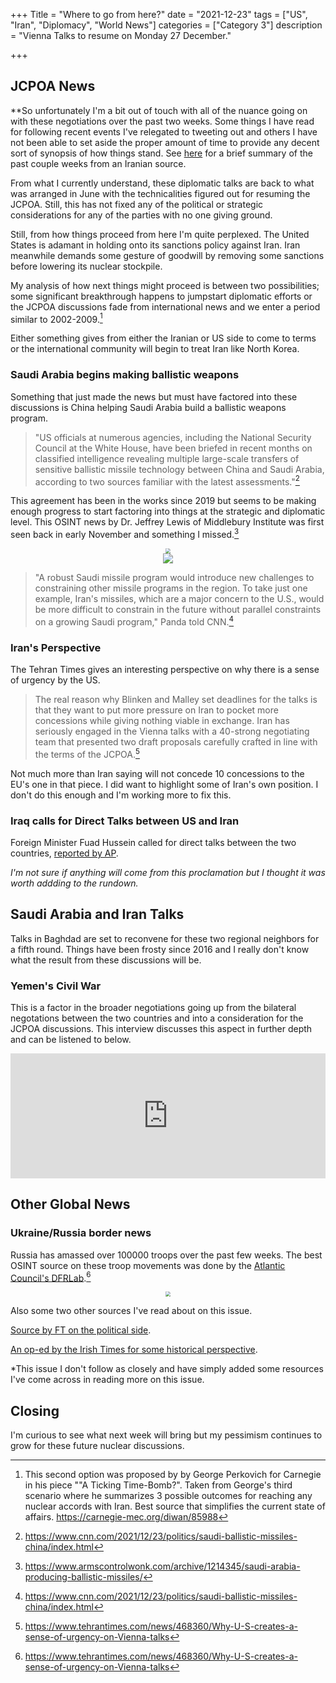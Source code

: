 +++
Title = "Where to go from here?"
date = "2021-12-23"
tags = ["US", "Iran", "Diplomacy", "World News"]
categories = ["Category 3"]
description = "Vienna Talks to resume on Monday 27 December."

+++

## JCPOA News

**So unfortunately I'm a bit out of touch with all of the nuance going on with these negotiations over the past two weeks. Some things I have read for following recent events I've relegated to tweeting out and others I have not been able to set aside the proper amount of time to provide any decent sort of synopsis of how things stand. See [here](https://www.globalsecurity.org/wmd/library/news/iran/2021/iran-211223-presstv01.htm) for a brief summary of the past couple weeks from an Iranian source.

From what I currently understand, these diplomatic talks are back to what was arranged in June with the technicalities figured out for resuming the JCPOA. Still, this has not fixed any of the political or strategic considerations for any of the parties with no one giving ground. 

Still, from how things proceed from here I'm quite perplexed. The United States is adamant in holding onto its sanctions policy against Iran. Iran meanwhile demands some gesture of goodwill by removing some sanctions before lowering its nuclear stockpile. 

My analysis of how next things might proceed is between two possibilities; some significant breakthrough happens to jumpstart diplomatic efforts or the JCPOA discussions fade from international news and we enter a period similar to 2002-2009.[^1]

Either something gives from either the Iranian or US side to come to terms or the international community will begin to treat Iran like North Korea.

### Saudi Arabia begins making ballistic weapons

Something that just made the news but must have factored into these discussions is China helping Saudi Arabia build a ballistic weapons program.

> "US officials at numerous agencies, including the National Security  Council at the White House, have been briefed in recent months on  classified intelligence revealing multiple large-scale transfers of  sensitive ballistic missile technology between China and Saudi Arabia,  according to two sources familiar with the latest assessments."[^2] 

This agreement has been in the works since 2019 but seems to be making enough progress to start factoring into things at the strategic and diplomatic level. This OSINT news by Dr. Jeffrey Lewis of Middlebury Institute was first seen back in early November and something I missed.[^3] 

<center><img src="https://lh5.googleusercontent.com/9QAYv6GUJU2in9SM-pnZ2F-fiImbiO0mUFAdYH2QLe56DYjxbjvxuXy76LTYjRt7GZnlCWGZQInKf5hV8cIuHmmSX6bQ4AQkCtwMg6gUF7cJ4X5uIIhDGQn-Dm2etlRpWlJKzOAO=s0" style="zoom: 50%;" /></center>

<center><img src="https://lh6.googleusercontent.com/zZ2LUczIwQyqODmqxQn5uZcCQLX9LbjL0MgCgBLup6CaKyHQIm4fLjWA_ncCult-1MsC7btGqBkltv_LcYQOUlr5NhO3vKyOcVK00PPZZ133nGt7LEfli22kC9_gD2-NOt8pgqcq"/></center>

> "A robust Saudi missile program would introduce new challenges to constraining other missile programs in the region. To take just one example, Iran's missiles, which are a major concern to the U.S., would be more difficult to constrain in the future without parallel constraints on a growing Saudi program," Panda told CNN.[^4]
> 

### Iran's Perspective

The Tehran Times gives an interesting perspective on why there is a sense of urgency by the US. 

> The real reason why Blinken and Malley set deadlines for the talks is that they want to put more pressure on Iran to pocket more concessions while giving nothing viable in exchange. Iran has seriously engaged in the Vienna talks with a 40-strong negotiating team that presented two draft proposals carefully crafted in line with the terms of the JCPOA.[^5]

Not much more than Iran saying will not concede 10 concessions to the EU's one in that piece. I did want to highlight some of Iran's own position. I don't do this enough and I'm working more to fix this.

### Iraq calls for Direct Talks between US and Iran

Foreign Minister Fuad Hussein called for direct talks between the two countries, [reported by AP](https://apnews.com/article/europe-middle-east-religion-iran-united-states-5fa22d67429767aad3e44badb5e19ca0Iraqi ). 

*I'm not sure if anything will come from this proclamation but I thought it was worth addding to the rundown.*

## Saudi Arabia and Iran Talks

Talks in Baghdad are set to reconvene for these two regional neighbors for a fifth round. Things have been frosty since 2016 and I really don't know what the result from these discussions will be. 

### Yemen's Civil War

This is a factor in the broader negotiations going up from the bilateral negotations between the two countries and into a consideration for the JCPOA discussions. This interview discusses this aspect in further depth and can be listened to below.

<iframe src="https://art19.com/shows/on-the-middle-east-with-andrew-parasiliti-an-al-monitor-podcast/episodes/11266600-b31d-4afd-979e-3673de4cdbc8/embed" style="width: 100%; height: 200px; border: 0 none;" scrolling="no"></iframe>

## Other Global News

### Ukraine/Russia border news

Russia has amassed over 100000 troops over the past few weeks. The best OSINT source on these troop movements was done by the [Atlantic Council's DFRLab](https://medium.com/dfrlab/russia-continues-to-expand-military-presence-near-ukraine-border-c2d527f58052).[^6]

<center><img src="https://miro.medium.com/max/2000/1*A9On6xqSnGBbPWKos4JECg.png" style="zoom: 50%;" /></center>

Also some two other sources I've read about on this issue.

[Source by FT on the political side](https://www.ft.com/content/2a761db7-2f64-43f2-a730-ab236ef5a9fd). 

[An op-ed by the Irish Times for some historical perspective](https://www.irishtimes.com/opinion/delusion-on-all-sides-has-paved-way-for-russia-nato-standoff-1.4761082). 

*This issue I don't follow as closely and have simply added some resources I've come across in reading more on this issue. 

## Closing

I'm curious to see what next week will bring but my pessimism continues to grow for these future nuclear discussions. 

[^1]: This second option was proposed by  by George Perkovich for Carnegie in his piece ""A Ticking Time-Bomb?". Taken from George's third scenario where he summarizes 3 possible outcomes for reaching any nuclear accords with Iran. Best source that simplifies the current state of affairs.  https://carnegie-mec.org/diwan/85988
[^2]: https://www.cnn.com/2021/12/23/politics/saudi-ballistic-missiles-china/index.html
[^3]: https://www.armscontrolwonk.com/archive/1214345/saudi-arabia-producing-ballistic-missiles/
[^4]: https://www.cnn.com/2021/12/23/politics/saudi-ballistic-missiles-china/index.html 
[^5]: https://www.tehrantimes.com/news/468360/Why-U-S-creates-a-sense-of-urgency-on-Vienna-talks 
[^6]:  https://www.tehrantimes.com/news/468360/Why-U-S-creates-a-sense-of-urgency-on-Vienna-talks
[^7]:  Michael Sheldon, “Russia continues to expand military presence near Ukraine border,” Digital Forensic Research Lab (DFRLab), December 17, 2021, https://medium.com/dfrlab/russia-continues-to-expand-military-presence-near-ukraine-border-c2d527f58052.
